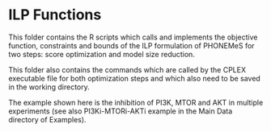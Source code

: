 # ILP Functions

This folder contains the R scripts which calls and implements the objective function, constraints and bounds of the ILP formulation of PHONEMeS for two steps: score optimization and model size reduction. 

This folder also contains the commands which are called by the CPLEX executable file for both optimization steps and which also need to be saved in the working directory.

The example shown here is the inhibition of PI3K, MTOR and AKT in multiple experiments (see also PI3Ki-MTORi-AKTi example in the Main Data directory of Examples).

